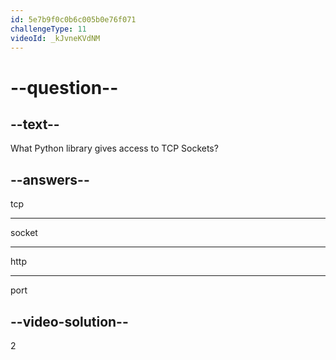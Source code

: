 ```yaml
---
id: 5e7b9f0c0b6c005b0e76f071
challengeType: 11
videoId: _kJvneKVdNM
---
```


# --question--

## --text--

What Python library gives access to TCP Sockets?

## --answers--

tcp

---

socket

---

http

---

port

## --video-solution--

2

